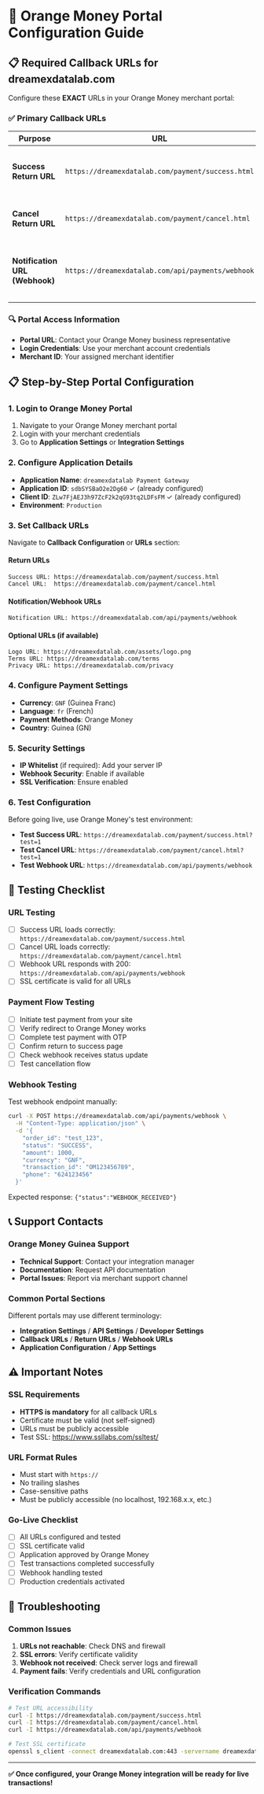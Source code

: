 # 🔧 Orange Money Portal Configuration Guide

## 📋 Required Callback URLs for dreamexdatalab.com

Configure these **EXACT** URLs in your Orange Money merchant portal:

### ✅ Primary Callback URLs
| Purpose | URL | Description |
|---------|-----|-------------|
| **Success Return URL** | `https://dreamexdatalab.com/payment/success.html` | Where users go after successful payment |
| **Cancel Return URL** | `https://dreamexdatalab.com/payment/cancel.html` | Where users go if they cancel payment |
| **Notification URL (Webhook)** | `https://dreamexdatalab.com/api/payments/webhook` | Where Orange sends payment status updates |

### 🔍 Portal Access Information
- **Portal URL**: Contact your Orange Money business representative
- **Login Credentials**: Use your merchant account credentials
- **Merchant ID**: Your assigned merchant identifier

## 📋 Step-by-Step Portal Configuration

### 1. Login to Orange Money Portal
1. Navigate to your Orange Money merchant portal
2. Login with your merchant credentials
3. Go to **Application Settings** or **Integration Settings**

### 2. Configure Application Details
- **Application Name**: `dreamexdatalab Payment Gateway`
- **Application ID**: `sdbSYSBaO2e2Dg60` ✓ (already configured)
- **Client ID**: `ZLw7FjAEJ3h97ZcF2k2qG93tq2LDFsFM` ✓ (already configured)
- **Environment**: `Production`

### 3. Set Callback URLs
Navigate to **Callback Configuration** or **URLs** section:

#### Return URLs
```
Success URL: https://dreamexdatalab.com/payment/success.html
Cancel URL:  https://dreamexdatalab.com/payment/cancel.html
```

#### Notification/Webhook URLs
```
Notification URL: https://dreamexdatalab.com/api/payments/webhook
```

#### Optional URLs (if available)
```
Logo URL: https://dreamexdatalab.com/assets/logo.png
Terms URL: https://dreamexdatalab.com/terms
Privacy URL: https://dreamexdatalab.com/privacy
```

### 4. Configure Payment Settings
- **Currency**: `GNF` (Guinea Franc)
- **Language**: `fr` (French)
- **Payment Methods**: Orange Money
- **Country**: Guinea (GN)

### 5. Security Settings
- **IP Whitelist** (if required): Add your server IP
- **Webhook Security**: Enable if available
- **SSL Verification**: Ensure enabled

### 6. Test Configuration
Before going live, use Orange Money's test environment:
- **Test Success URL**: `https://dreamexdatalab.com/payment/success.html?test=1`
- **Test Cancel URL**: `https://dreamexdatalab.com/payment/cancel.html?test=1`
- **Test Webhook URL**: `https://dreamexdatalab.com/api/payments/webhook`

## 🧪 Testing Checklist

### URL Testing
- [ ] Success URL loads correctly: `https://dreamexdatalab.com/payment/success.html`
- [ ] Cancel URL loads correctly: `https://dreamexdatalab.com/payment/cancel.html`
- [ ] Webhook URL responds with 200: `https://dreamexdatalab.com/api/payments/webhook`
- [ ] SSL certificate is valid for all URLs

### Payment Flow Testing
- [ ] Initiate test payment from your site
- [ ] Verify redirect to Orange Money works
- [ ] Complete test payment with OTP
- [ ] Confirm return to success page
- [ ] Check webhook receives status update
- [ ] Test cancellation flow

### Webhook Testing
Test webhook endpoint manually:
```bash
curl -X POST https://dreamexdatalab.com/api/payments/webhook \
  -H "Content-Type: application/json" \
  -d '{
    "order_id": "test_123",
    "status": "SUCCESS",
    "amount": 1000,
    "currency": "GNF",
    "transaction_id": "OM123456789",
    "phone": "624123456"
  }'
```

Expected response: `{"status":"WEBHOOK_RECEIVED"}`

## 📞 Support Contacts

### Orange Money Guinea Support
- **Technical Support**: Contact your integration manager
- **Documentation**: Request API documentation
- **Portal Issues**: Report via merchant support channel

### Common Portal Sections
Different portals may use different terminology:
- **Integration Settings** / **API Settings** / **Developer Settings**
- **Callback URLs** / **Return URLs** / **Webhook URLs**
- **Application Configuration** / **App Settings**

## ⚠️ Important Notes

### SSL Requirements
- **HTTPS is mandatory** for all callback URLs
- Certificate must be valid (not self-signed)
- URLs must be publicly accessible
- Test SSL: https://www.ssllabs.com/ssltest/

### URL Format Rules
- Must start with `https://`
- No trailing slashes
- Case-sensitive paths
- Must be publicly accessible (no localhost, 192.168.x.x, etc.)

### Go-Live Checklist
- [ ] All URLs configured and tested
- [ ] SSL certificate valid
- [ ] Application approved by Orange Money
- [ ] Test transactions completed successfully
- [ ] Webhook handling tested
- [ ] Production credentials activated

## 🔧 Troubleshooting

### Common Issues
1. **URLs not reachable**: Check DNS and firewall
2. **SSL errors**: Verify certificate validity
3. **Webhook not received**: Check server logs and firewall
4. **Payment fails**: Verify credentials and URL configuration

### Verification Commands
```bash
# Test URL accessibility
curl -I https://dreamexdatalab.com/payment/success.html
curl -I https://dreamexdatalab.com/payment/cancel.html
curl -I https://dreamexdatalab.com/api/payments/webhook

# Test SSL certificate
openssl s_client -connect dreamexdatalab.com:443 -servername dreamexdatalab.com
```

---

**✅ Once configured, your Orange Money integration will be ready for live transactions!**